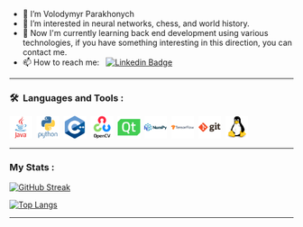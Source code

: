 - 👋 I’m Volodymyr Parakhonych
- 👀 I’m interested in neural networks, chess, and world history.
- 🌱 Now I'm currently learning back end development using various technologies, 
if you have something interesting in this direction, you can contact me. 
- 📫 How to reach me: &nbsp; [![Linkedin Badge](https://img.shields.io/badge/-parakhonych-blue?style=flat&logo=Linkedin&logoColor=white)](https://www.linkedin.com/in/parakhonych)

---
### 🛠 &nbsp;Languages and Tools :
<p>
<img src="https://github.com/devicons/devicon/blob/master/icons/java/java-original-wordmark.svg" title="Java" alt="Java" width="40" height="40"/>&nbsp;
<img src="https://github.com/devicons/devicon/blob/master/icons/python/python-original-wordmark.svg" title="Python" alt="Python" width="40" height="40"/>&nbsp;
<img src="https://github.com/devicons/devicon/blob/master/icons/cplusplus/cplusplus-original.svg" title="Cplusplus" alt="Cplusplus" width="40" height="40"/>&nbsp;
<img src="https://github.com/devicons/devicon/blob/master/icons/opencv/opencv-original-wordmark.svg" title="Opencv" alt="Opencv" width="40" height="40"/>&nbsp;
<img src="https://github.com/devicons/devicon/blob/master/icons/qt/qt-original.svg" title="Qt" alt="Qt" width="40" height="40"/>&nbsp;
<img src="https://github.com/devicons/devicon/blob/master/icons/numpy/numpy-original-wordmark.svg" title="Numpy" alt="Numpy" width="40" height="40"/>&nbsp;
<img src="https://github.com/devicons/devicon/blob/master/icons/tensorflow/tensorflow-original-wordmark.svg" title="Tensorflow" alt="Tensorflow" width="40" height="40"/>&nbsp;
<img src="https://github.com/devicons/devicon/blob/master/icons/git/git-original-wordmark.svg" title="Git" alt="Git" width="40" height="40"/>&nbsp;
<img src="https://github.com/devicons/devicon/blob/master/icons/linux/linux-original.svg" title="Linux" alt="Linux" width="40" height="40"/>&nbsp;
</p>

---

### My Stats :

[![GitHub Streak](http://github-readme-streak-stats.herokuapp.com?user=parakhonych&theme=dark&hide_border=true)](https://git.io/streak-stats)

[![Top Langs](https://github-readme-stats.vercel.app/api/top-langs/?username=parakhonych&layout=compact&theme=darcula)](https://github.com/anuraghazra/github-readme-stats)

---



